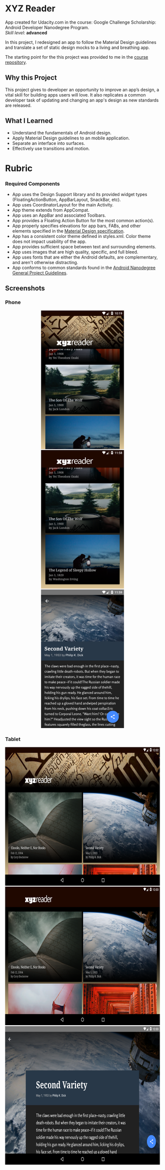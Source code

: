 # XYZ Reader

<p>App created for Udacity.com in the course: Google Challenge Scholarship: Android Developer Nanodegree Program.
<br>
<i>Skill level</i>: <b>advanced</b></p>

In this project, I redesigned an app to follow the Material Design guidelines and translate a set of static design mocks to a living and breathing app.

The starting point for the this project was provided to me in the [course repository](https://github.com/udacity/xyz-reader-starter-code).

## Why this Project

This project gives to developer an opportunity to improve an app’s design, a vital skill for building apps users will love.
It also replicates a common developer task of updating and changing an app's design as new standards are released.

## What I Learned

* Understand the fundamentals of Android design.
* Apply Material Design guidelines to an mobile application.
* Separate an interface into surfaces.
* Effectively use transitions and motion.



# Rubric

### Required Components

* App uses the Design Support library and its provided widget types (FloatingActionButton, AppBarLayout, SnackBar, etc).
* App uses CoordinatorLayout for the main Activity.
* App theme extends from AppCompat.
* App uses an AppBar and associated Toolbars.
* App provides a Floating Action Button for the most common action(s).
* App properly specifies elevations for app bars, FABs, and other elements specified in the [Material Design specification](http://www.google.com/design/spec/material-design/introduction.html).
* App has a consistent color theme defined in styles.xml. Color theme does not impact usability of the app.
* App provides sufficient space between text and surrounding elements.
* App uses images that are high quality, specific, and full bleed.
* App uses fonts that are either the Android defaults, are complementary, and aren't otherwise distracting.
* App conforms to common standards found in the [Android Nanodegree General Project Guidelines](http://udacity.github.io/android-nanodegree-guidelines/core.html).

## Screenshots

<div align="center">
<h3 align="left">Phone</h3>
  <img src="screenshots/screenshot-2018-07-10_16.19.04.302.png" height="450" style="max-width:100%;">
  <img src="screenshots/screenshot-2018-07-10_17.58.49.500.png" height="450" style="max-width:100%;">
  <img src="screenshots/screenshot-2018-07-10_17.59.07.483.png" height="450" style="max-width:100%;">
<h3 align="left">Tablet</h3>
  <img src="screenshots/screenshot-2018-07-10_18.02.51.110.png" height="450" style="max-width:100%;">
  <img src="screenshots/screenshot-2018-07-10_18.03.11.251.png" height="450" style="max-width:100%;">
  <img src="screenshots/screenshot-2018-07-10_18.03.28.211.png" height="450" style="max-width:100%;">
</div>